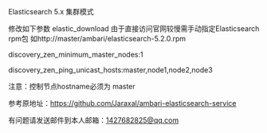 Elasticsearch 5.x  集群模式

修改如下参数
elastic_download  由于直接访问官网较慢需手动指定Elasticsearch rpm包   如http://master/ambari/elasticsearch-5.2.0.rpm

discovery_zen_minimum_master_nodes:1

discovery_zen_ping_unicast_hosts:master,node1,node2,node3

注意：控制节点hostname必须为 master




参考原地址：https://github.com/Jaraxal/ambari-elasticsearch-service  

有问题请发送邮件到本人邮箱：1427682825@qq.com





